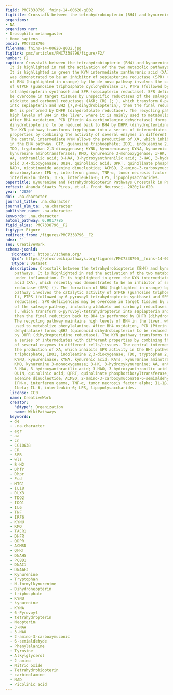 ```yaml
---
figid: PMC7338796__fnins-14-00620-g002
figtitle: Crosstalk between the tetrahydrobiopterin (BH4) and kynurenine (KYN) pathways
organisms:
- NA
organisms_ner:
- Drosophila melanogaster
- Homo sapiens
pmcid: PMC7338796
filename: fnins-14-00620-g002.jpg
figlink: pmc/articles/PMC7338796/figure/F2/
number: F2
caption: Crosstalk between the tetrahydrobiopterin (BH4) and kynurenine (KYN) pathways.
  It is highlighted in red the activation of the two metabolic pathways under inflammation.
  It is highlighted in green the KYN intermediate xanthurenic acid (XA), which recently
  was demonstrated to be an inhibitor of sepiapterina reductase (SPR) (). The formation
  of BH4 (highlighted in orange) by the de novo pathway involves the catalytic activity
  of GTPCH (guanosine triphosphate cyclohydrolase I), PTPS (followed by 6-pyruvoyl
  tetrahydropterin synthase) and SPR (sepiapterin reductase). SPR deficiencies may
  be overcome in target tissues by unspecific reductases of the salvage pathway, including
  aldoketo and carbonyl reductases (AKR; CR) (; ), which transform 6-pyruvoyl-tetrahydropterin
  into sepiapterin and BH2 (7,8-dihydrobiopterin), then the final reduction back to
  BH4 is performed by DHFR (dihydrofolate reductase). The recycling pathway maintains
  high levels of BH4 in the liver, where it is mainly used to metabolize phenylalanine.
  After BH4 oxidation, PCD (Pterin 4a-carbinolamine dehydratase) forms qBH2 (quinonoid
  dihydrobiopterin) to be reduced back to BH4 by DHPR (dihydropteridine reductase).
  The KYN pathway transforms tryptophan into a series of intermediates with different
  properties by combining the activity of several enzymes in different cells/tissues.
  The central intermediate KYN allows the production of XA, which inhibits SPR activity
  in the BH4 pathway. GTP, guanosine triphosphate; IDO1, indoleamine 2,3-dioxygenase;
  TDO, tryptophan 2,3-dioxygenase; KYNU, kynureninase; KYNA, kynurenic acid; KATs,
  kynurenine aminotransferases; KMO, kynurenine 3-monooxygenase; 3-HK, 3-hydroxykynurenine;
  AA, anthranilic acid; 3-HAA, 3-hydroxyanthranilic acid; 3-HAO, 3-hydroxyanthranilic
  acid 3,4-dioxygenase; QUIN, quinolinic acid; QPRT, quinolinate phosphoribosyltransferase;
  NAD+, nicotinamide adenine dinucleotide; ACMSD, 2-amino-3-carboxymuconate-6-semialdehyde
  decarboxylase; IFN-γ, interferon gamma, TNF-α, tumor necrosis factor alpha; IL-1β,
  interleukin 1beta; IL-6, interleukin-6; LPS, lipopolysaccharides.
papertitle: Kynurenine and Tetrahydrobiopterin Pathways Crosstalk in Pain Hypersensitivity.
reftext: Ananda Staats Pires, et al. Front Neurosci. 2020;14:620.
year: '2020'
doi: .na.character
journal_title: .na.character
journal_nlm_ta: .na.character
publisher_name: .na.character
keywords: .na.character
automl_pathway: 0.9017785
figid_alias: PMC7338796__F2
figtype: Figure
redirect_from: /figures/PMC7338796__F2
ndex: ''
seo: CreativeWork
schema-jsonld:
  '@context': https://schema.org/
  '@id': https://pfocr.wikipathways.org/figures/PMC7338796__fnins-14-00620-g002.html
  '@type': Dataset
  description: Crosstalk between the tetrahydrobiopterin (BH4) and kynurenine (KYN)
    pathways. It is highlighted in red the activation of the two metabolic pathways
    under inflammation. It is highlighted in green the KYN intermediate xanthurenic
    acid (XA), which recently was demonstrated to be an inhibitor of sepiapterina
    reductase (SPR) (). The formation of BH4 (highlighted in orange) by the de novo
    pathway involves the catalytic activity of GTPCH (guanosine triphosphate cyclohydrolase
    I), PTPS (followed by 6-pyruvoyl tetrahydropterin synthase) and SPR (sepiapterin
    reductase). SPR deficiencies may be overcome in target tissues by unspecific reductases
    of the salvage pathway, including aldoketo and carbonyl reductases (AKR; CR) (;
    ), which transform 6-pyruvoyl-tetrahydropterin into sepiapterin and BH2 (7,8-dihydrobiopterin),
    then the final reduction back to BH4 is performed by DHFR (dihydrofolate reductase).
    The recycling pathway maintains high levels of BH4 in the liver, where it is mainly
    used to metabolize phenylalanine. After BH4 oxidation, PCD (Pterin 4a-carbinolamine
    dehydratase) forms qBH2 (quinonoid dihydrobiopterin) to be reduced back to BH4
    by DHPR (dihydropteridine reductase). The KYN pathway transforms tryptophan into
    a series of intermediates with different properties by combining the activity
    of several enzymes in different cells/tissues. The central intermediate KYN allows
    the production of XA, which inhibits SPR activity in the BH4 pathway. GTP, guanosine
    triphosphate; IDO1, indoleamine 2,3-dioxygenase; TDO, tryptophan 2,3-dioxygenase;
    KYNU, kynureninase; KYNA, kynurenic acid; KATs, kynurenine aminotransferases;
    KMO, kynurenine 3-monooxygenase; 3-HK, 3-hydroxykynurenine; AA, anthranilic acid;
    3-HAA, 3-hydroxyanthranilic acid; 3-HAO, 3-hydroxyanthranilic acid 3,4-dioxygenase;
    QUIN, quinolinic acid; QPRT, quinolinate phosphoribosyltransferase; NAD+, nicotinamide
    adenine dinucleotide; ACMSD, 2-amino-3-carboxymuconate-6-semialdehyde decarboxylase;
    IFN-γ, interferon gamma, TNF-α, tumor necrosis factor alpha; IL-1β, interleukin
    1beta; IL-6, interleukin-6; LPS, lipopolysaccharides.
  license: CC0
  name: CreativeWork
  creator:
    '@type': Organization
    name: WikiPathways
  keywords:
  - de
  - .na.character
  - egr
  - aa
  - cn
  - CG10638
  - CR
  - SPR
  - wls
  - B-H2
  - Dhfr
  - Dhpr
  - Pcd
  - MTG1
  - IL18
  - DLX3
  - TDO2
  - IDO1
  - IL6
  - TNF
  - IRF6
  - KYNU
  - KMO
  - TACR1
  - DHFR
  - QDPR
  - ACMSD
  - QPRT
  - DNAH5
  - PCBD1
  - DNAI1
  - DNAAF3
  - Kynurenine
  - Tryptophan
  - N-formylkynurenine
  - Dihydroneopterin
  - triphosphate
  - KYNU
  - kynurenine
  - KYNA
  - 6-Pyruvoyl
  - tetrahydropterin
  - Neopterin
  - 3-NAA
  - 3-NAO
  - 2-amino-3-carboxymuconic
  - 6-semialdehyde
  - Phenylalanine
  - Tyrosine
  - Alkylglycerol
  - 2-amino
  - Nitric oxide
  - Tetrahydrobiopterin
  - carbinolamine
  - NAD
  - Picolinic acid
---
```


